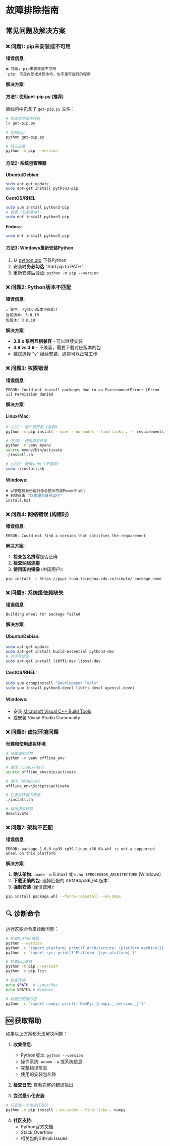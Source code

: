# 故障排除指南

## 常见问题及解决方案

### ❌ 问题1: pip未安装或不可用

**错误信息**:
```
❌ 错误: pip未安装或不可用
'pip' 不是内部或外部命令，也不是可运行的程序
```

**解决方案**:

#### 方法1: 使用get-pip.py (推荐)
离线包中包含了 `get-pip.py` 文件：
```bash
# 检查文件是否存在
ls get-pip.py

# 安装pip
python get-pip.py

# 验证安装
python -m pip --version
```

#### 方法2: 系统包管理器

**Ubuntu/Debian**:
```bash
sudo apt-get update
sudo apt-get install python3-pip
```

**CentOS/RHEL**:
```bash
sudo yum install python3-pip
# 或者 (较新版本)
sudo dnf install python3-pip
```

**Fedora**:
```bash
sudo dnf install python3-pip
```

#### 方法3: Windows重新安装Python
1. 从 [python.org](https://www.python.org/downloads/windows/) 下载Python
2. 安装时**务必勾选** "Add pip to PATH"
3. 重新安装后验证: `python -m pip --version`

### ❌ 问题2: Python版本不匹配

**错误信息**:
```
⚠️ 警告: Python版本不匹配！
当前版本: 3.8.10
包版本: 3.8.18
```

**解决方案**:
- **3.8.x 系列互相兼容** - 可以继续安装
- **3.8 vs 3.9** - 不兼容，需要下载对应版本的包
- 建议选择 "y" 继续安装，通常可以正常工作

### ❌ 问题3: 权限错误

**错误信息**:
```
ERROR: Could not install packages due to an EnvironmentError: [Errno 13] Permission denied
```

**解决方案**:

#### Linux/Mac:
```bash
# 方法1: 用户级安装 (推荐)
python -m pip install --user --no-index --find-links . -r requirements_locked.txt

# 方法2: 使用虚拟环境
python -m venv myenv
source myenv/bin/activate
./install.sh

# 方法3: 使用sudo (不推荐)
sudo ./install.sh
```

#### Windows:
```cmd
# 以管理员身份运行命令提示符或PowerShell
# 右键点击 "以管理员身份运行"
install.bat
```

### ❌ 问题4: 网络错误 (构建时)

**错误信息**:
```
ERROR: Could not find a version that satisfies the requirement
```

**解决方案**:
1. **检查包名拼写**是否正确
2. **检查网络连接**
3. **使用国内镜像** (中国用户):
```bash
pip install -i https://pypi.tuna.tsinghua.edu.cn/simple/ package_name
```

### ❌ 问题5: 系统级依赖缺失

**错误信息**:
```
Building wheel for package failed
```

**解决方案**:

#### Ubuntu/Debian:
```bash
sudo apt-get update
sudo apt-get install build-essential python3-dev
# 对于特定包
sudo apt-get install libffi-dev libssl-dev
```

#### CentOS/RHEL:
```bash
sudo yum groupinstall "Development Tools"
sudo yum install python3-devel libffi-devel openssl-devel
```

#### Windows:
- 安装 [Microsoft Visual C++ Build Tools](https://visualstudio.microsoft.com/visual-cpp-build-tools/)
- 或安装 Visual Studio Community

### ❌ 问题6: 虚拟环境问题

**创建和使用虚拟环境**:
```bash
# 创建虚拟环境
python -m venv offline_env

# 激活 (Linux/Mac)
source offline_env/bin/activate

# 激活 (Windows)
offline_env\Scripts\activate

# 在虚拟环境中安装
./install.sh

# 退出虚拟环境
deactivate
```

### ❌ 问题7: 架构不匹配

**错误信息**:
```
ERROR: package-1.0.0-cp39-cp39-linux_x86_64.whl is not a supported wheel on this platform
```

**解决方案**:
1. **确认架构**: `uname -m` (Linux) 或 `echo $PROCESSOR_ARCHITECTURE` (Windows)
2. **下载正确的包**: 选择匹配的 ARM64/x86_64 版本
3. **强制安装** (谨慎使用):
```bash
pip install package.whl --force-reinstall --no-deps
```

## 🔍 诊断命令

运行这些命令来诊断问题：

```bash
# 检查Python信息
python --version
python -c "import platform; print(f'Architecture: {platform.machine()}')"
python -c "import sys; print(f'Platform: {sys.platform}')"

# 检查pip信息  
python -m pip --version
python -m pip list

# 检查环境
echo $PATH  # Linux/Mac
echo %PATH% # Windows

# 检查已安装的包
python -c "import numpy; print(f'NumPy: {numpy.__version__}')"
```

## 🆘 获取帮助

如果以上方案都无法解决问题：

1. **收集信息**:
   - Python版本: `python --version`
   - 操作系统: `uname -a` 或系统信息
   - 完整错误信息
   - 使用的安装包名称

2. **检查日志**: 查看完整的错误输出

3. **尝试最小化安装**:
```bash
# 只安装一个包进行测试
python -m pip install --no-index --find-links . numpy
```

4. **社区支持**: 
   - Python官方文档
   - Stack Overflow
   - 相关包的GitHub Issues
